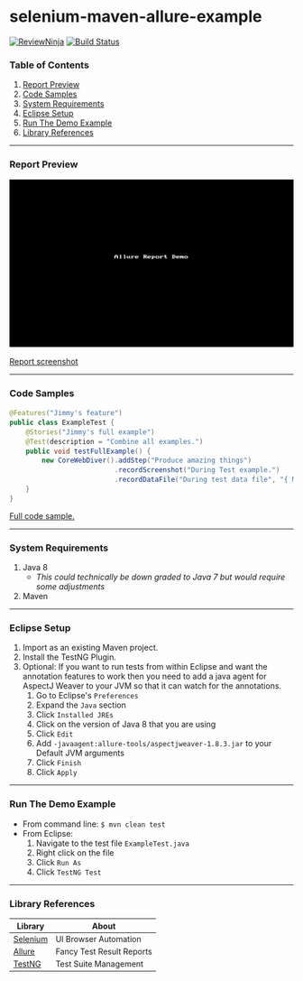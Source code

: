 # selenium-maven-allure-example 
[![ReviewNinja](https://app.review.ninja/53761193/badge)](https://app.review.ninja/jzeisweiss/selenium-maven-allure-example)
[![Build Status](https://travis-ci.org/jzeisweiss/selenium-maven-allure-example.svg?branch=develop)](https://travis-ci.org/jzeisweiss/selenium-maven-allure-example)

### Table of Contents  
1. [Report Preview](#report-preview)  
2. [Code Samples](#code-samples)  
3. [System Requirements](#system-requirements)  
4. [Eclipse Setup](#eclipse-setup)  
5. [Run The Demo Example](#run-the-demo-example)  
6. [Library References](#library-references)  

---

### Report Preview

![Allure Report Demo](allure-tools/allure_demo.gif?raw=true "Allure Report Demo")

[Report screenshot](allure-tools/allure_report_details.png?raw=true)

---

### Code Samples
```java
@Features("Jimmy's feature")
public class ExampleTest {
	@Stories("Jimmy's full example")
	@Test(description = "Combine all examples.")
	public void testFullExample() {
		new CoreWebDiver().addStep("Produce amazing things")
		                  .recordScreenshot("During Test example.")
		                  .recordDataFile("During test data file", "{ More Data }");
	}
}
```
[Full code sample.](src/test/java/com/bdh/automation/ExampleTest.java)

---

### System Requirements
1. Java 8 
	- *This could technically be down graded to Java 7 but would require some adjustments*
2. Maven

---

### Eclipse Setup
1. Import as an existing Maven project.
2. Install the TestNG Plugin.
3. Optional: If you want to run tests from within Eclipse and want the annotation features to work then you need to add a java agent for AspectJ Weaver to your JVM so that it can watch for the annotations.
	1. Go to Eclipse's `Preferences`
	2. Expand the `Java` section
	3. Click `Installed JREs`
	4. Click on the version of Java 8 that you are using
	5. Click `Edit`
	6. Add `-javaagent:allure-tools/aspectjweaver-1.8.3.jar` to your Default JVM arguments
	7. Click `Finish`
	8. Click `Apply`

---

### Run The Demo Example
- From command line: `$ mvn clean test`
- From Eclipse: 
	1. Navigate to the test file `ExampleTest.java`
	2. Right click on the file 
	3. Click `Run As`
	4. Click `TestNG Test`
	
---

### Library References

| Library       | About |
| ------------- | ------|
| [Selenium](http://www.seleniumhq.org/)     | UI Browser Automation     |
| [Allure](http://allure.qatools.ru/)        | Fancy Test Result Reports |
| [TestNG](http://testng.org/doc/index.html) | Test Suite Management     |


